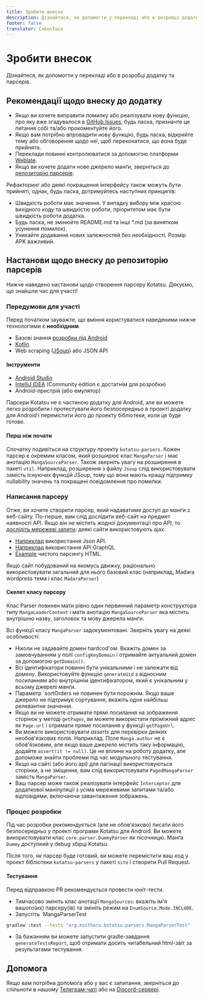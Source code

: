 ```yaml
---
title: Зробити внесок
description: Дізнайтеся, як допомогти у перекладі або в розробці додатку та парсерів.
footer: false
translator: CakesTwix
---
```


# Зробити внесок
Дізнайтеся, як допомогти у перекладі або в розробці додатку та парсерів.

## Рекомендації щодо внеску до додатку
- Якщо ви хочете виправити помилку або реалізувати нову функцію, про яку вже згадувалося в [GitHub Issues](https://github.com/KotatsuApp/Kotatsu/issues), будь ласка, призначте це питання собі та/або прокоментуйте його.
- Якщо вам потрібно впровадити нову функцію, будь ласка, відкрийте тему або обговорення щодо неї, щоб переконатися, що вона буде прийнята.
- Переклади повинні контролюватися за допомогою платформи [Weblate](https://hosted.weblate.org/engage/kotatsu/).
- Якщо ви хочете додати нове джерело манґи, зверніться до [репозиторію парсерів](https://github.com/KotatsuApp/kotatsu-parsers).

Рефакторинг або деякі покращення інтерфейсу також можуть бути прийняті, однак, будь ласка, дотримуйтесь наступних принципів:
- Швидкість роботи має значення. У випадку вибору між красою вихідного коду та швидкістю роботи, пріоритетом має бути швидкість роботи додатка. 
- Будь ласка, не змінюйте README.md та інші *.md (за винятком усунення помилок).
- Уникайте додавання нових залежностей без необхідності. Розмір APK важливий.

## Настанови щодо внеску до репозиторію парсерів
Нижче наведено настанови щодо створення парсеру Kotatsu. Дякуємо, що знайшли час для участі!

### Передумови для участі
Перед початком зауважте, що вміння користуватися наведеними нижче технологіями є **необхідним**.

- Базові знання [розробки під Android](https://developer.android.com/)
- [Kotlin](https://kotlinlang.org/)
- Web scraping ([JSoup](https://jsoup.org/)) або JSON API

#### Інструменти

- [Android Studio](https://developer.android.com/studio)
- [IntelliJ IDEA](https://www.jetbrains.com/idea/) (Community edition є достатнім для розробки)
- Android-пристрій (або емулятор)

Парсери Kotatsu не є частиною додатку для Android, але ви можете легко розробити і протестувати його безпосередньо в проекті додатку для Android
і перемістити його до проекту бібліотеки, коли це буде готове.

#### Перш ніж почати

Спочатку подивіться на структуру проекту `kotatsu-parsers`. Кожен парсер є окремим класом, який
розширює клас `MangaParser` і має анотацію `MangaSourceParser`.
Також зверніть увагу на розширення в пакеті `util`. Наприклад, розширення з файлу `Jsoup`
слід використовувати замість існуючих функцій JSoup, тому що вони мають кращу підтримку nullability значень
та покращені повідомлення про помилки.

### Написання парсеру

Отже, ви хочете створити парсер, який надаватиме доступ до манґи з веб-сайту.
По-перше, вам слід дослідити веб-сайт на предмет наявності API.
Якщо він не містить жодної документації про
API, то [дослідіть мережеві запити](https://firefox-source-docs.mozilla.org/devtools-user/):
деякі сайти використовують ajax.

- [Наприклад](https://github.com/KotatsuApp/kotatsu-parsers/blob/master/src/main/kotlin/org/koitharu/kotatsu/parsers/site/ru/DesuMeParser.kt)
  використання Json API.
- [Наприклад](https://github.com/KotatsuApp/kotatsu-parsers/blob/master/src/main/kotlin/org/koitharu/kotatsu/parsers/site/be/AnibelParser.kt)
  використання API GraphQL
- [Example](https://github.com/KotatsuApp/kotatsu-parsers/blob/master/src/main/kotlin/org/koitharu/kotatsu/parsers/site/en/MangaTownParser.kt)
  чистого парсингу HTML.

Якщо сайт побудований на якомусь движку, раціонально використовувати загальний для нього базовий клас (наприклад, Madara wordpress
тема
і клас `MadaraParser`)

#### Скелет класу парсеру

Клас Parser повинен мати рівно один первинний параметр конструктора типу `MangaLoaderContext` і мати анотацію
`MangaSourceParser` яка містить внутрішню назву, заголовок та мову джерела манґи.

Всі функції класу `MangaParser` задокументовані. Зверніть увагу на деякі особливості:

- Ніколи не задавайте домен hardcod'ом. Вкажіть домен за замовчуванням у полі `configKeyDomain` і отримайте актуальний домен за допомогою `getDomain()`.
- Всі ідентифікатори повинні бути унікальними і не залежати від домену. Використовуйте функцію `generateUid` з відносним посиланням або внутрішнім ідентифікатором,
  який є унікальним у всьому джерелі манґи.
- Параметр `sortOrders не повинен бути порожнім. Якщо ваше джерело не підтримує сортування, вкажіть одне найбільш релевантне значення.
- Якщо ви не можете отримати прямі посилання на зображення сторінок у методі `getPages`, ви можете використати проміжний адрес як `Page.url` і отримати пряме 
  посилання у функції `getPageUrl`.
- Ви можете використовувати _asserts_ для перевірки деяких необов'язкових полів. Наприклад. 
  Поле `Manga.author` не є обов'язковим, але якщо ваше джерело містить таку інформацію, додайте `assert(it != null)`. 
  Це не вплине на роботу додатку, але допоможе знайти проблеми під час модульного тестування.
- Якщо на сайті (або його api) для пагінації використовуються сторінки, а не зміщення, вам слід використовувати `PagedMangaParser` замість `MangaParser`.
- Ваш парсер може також реалізувати інтерфейс `Interceptor` для додаткової маніпуляції з усіма мережевими запитами та/або відповідями, 
  включаючи завантаження зображень.

### Процес розробки

Під час розробки рекомендується (але не обов'язково) писати його безпосередньо у проекті програми Kotatsu для Android. 
Ви можете використовувати клас `core.parser.DummyParser` як пісочницю. Манґа `Dummy` доступний у debug збірці Kotatsu.

Після того, як парсер буде готовий, ви можете перемістити ваш код у проект бібліотеки `kotatsu-parsers` у пакеті `site` і створити Pull Request.

#### Тестування

Перед відправкою PR рекомендується провести юніт-тести.

- Тимчасово змініть клас анотації `MangaSources`: вкажіть ім'я вашого(их) парсеру(ів) та змініть режим на `EnumSource.Mode.INCLUDE`.
- Запустіть `MangaParserTest
```bash
gradlew :test --tests "org.koitharu.kotatsu.parsers.MangaParserTest"
```
- За бажанням ви можете запустити gradle-завдання `generateTestsReport`, щоб отримати досить читабельний html-звіт за результатами тестування.

## Допомога

Якщо вам потрібна допомога або у вас є запитання, зверніться до спільноти в нашому [Телеграм-чаті](https://t.me/kotatsuapp)
або на [Discord-сервері](https://discord.gg/NNJ5RgVBC5).
